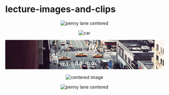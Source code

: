 # lecture-images-and-clips

<p align="center">
  <img src="penny lane tr.gif" alt="penny lane centered">
</p>

<p align="center">
<img src="https://external-content.duckduckgo.com/iu/?u=http%3A%2F%2Fwww.gifmania.co.uk%2FVehicles-Animated-Gifs%2FAnimated-Cars%2FSports-Cars%2FRed-Porsche-911-54536.gif&f=1&nofb=1" alt="car">
</p>

<p align="center">
<img src="https://github.com/norberello/lecture-images-and-clips/blob/main/21-22/taxy%20city%20wide.gif?raw=true" alt="Girl in a jacket">
  </p>
  
  <p align="center">
    <img src="https://external-content.duckduckgo.com/iu/?u=https%3A%2F%2Fimg.pngio.com%2Fmassive-crush-pt-1-all-saints-youth-ministry-people-walking-png-gif-302_170.gif&f=1&nofb=1" alt="centered image" />
</p>

<p align="center">
  <img src="https://unrealitymag.com/wp-content/uploads/2012/07/eZb0i.gif" alt="penny lane centered"
       width=650>
</p>  

